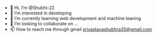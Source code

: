 - 👋 Hi, I’m @Shubhi-22
- 👀 I’m interested in developing
- 🌱 I’m currently learning web development and machine leaning
- 💞️ I’m looking to collaborate on ...
- 📫 How to reach me through gmail srivastavashubhra35@gmail.com

<!---
Shubhi-22/Shubhi-22 is a ✨ special ✨ repository because its `README.md` (this file) appears on your GitHub profile.
You can click the Preview link to take a look at your changes.
--->
